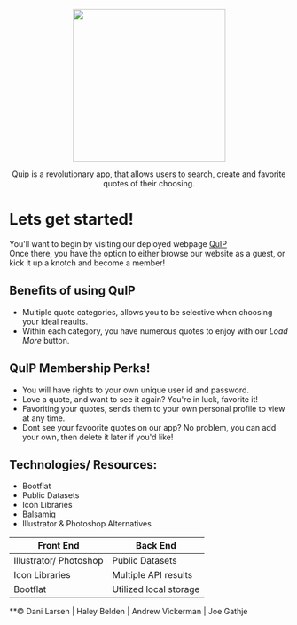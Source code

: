 <p align="center">
<img src="https://github.com/danilarsen16/QuIP/blob/master/QuipLogo.PNG" width="275">
</p>  

<p align="center">
Quip is a revolutionary app, that allows users to search, create and favorite quotes of their choosing.  
</p>
  
# Lets get started!  
You'll want to begin by visiting our deployed webpage [QuIP](https://fast-cliffs-70605.herokuapp.com/home.html)  
Once there, you have the option to either browse our website as a guest, or kick it up a knotch and become a member! 

## Benefits of using QuIP  
* Multiple quote categories, allows you to be selective when choosing your ideal reaults.
* Within each category, you have numerous quotes to enjoy with our *Load More* button.


## QuIP Membership Perks!
* You will have rights to your own unique user id and password.
* Love a quote, and want to see it again? You're in luck, favorite it!
* Favoriting your quotes, sends them to your own personal profile to view at any time.
* Dont see your favoorite quotes on our app? No problem, you can add your own, then delete it later if you'd like!  

## Technologies/ Resources:
* Bootflat
* Public Datasets
* Icon Libraries
* Balsamiq
* Illustrator & Photoshop Alternatives

        
Front End | Back End
------------ | -------------
Illustrator/ Photoshop | Public Datasets
Icon Libraries | Multiple API results
Bootflat | Utilized local storage  
  
**&copy; Dani Larsen | Haley Belden | Andrew Vickerman | Joe Gathje
